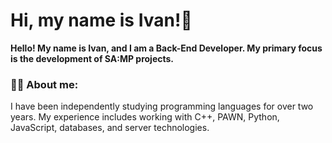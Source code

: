 # Hi, my name is Ivan!👋

<b>Hello! My name is Ivan, and I am a Back-End Developer. My primary focus is the development of SA:MP projects.</b> 

### 👨‍💻 About me:
I have been independently studying programming languages for over two years. My experience includes working with C++, PAWN, Python, JavaScript, databases, and server technologies.

